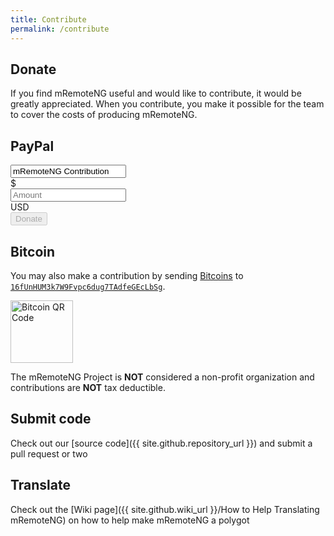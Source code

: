 ```yaml
---
title: Contribute
permalink: /contribute
---
```

<style>
	#submitBtn {
		transition: opacity 0.35s ease;
	}
</style>
<script>
	$(document).ready(function() {
		var cleave = new Cleave('#amount', {
			numeral: true
		});
		$('#amount').keyup(function(evt) {
			$('#submitBtn').prop('disabled', ($(this).val() ? false : true));
		});
	});
</script>
## Donate
If you find mRemoteNG useful and would like to contribute, it would be greatly appreciated.  When you contribute, you make it possible for the team to cover the costs of producing mRemoteNG.
<div class='card-deck text-xs-center'>
	<div class='card card-block'>
		<h2 class='card-title'>PayPal</h2>
		<form action='https://www.paypal.com/cgi-bin/webscr' method='post'>
			<input type='hidden' name='cmd' value='_donations'>
			<input type='hidden' name='charset' value='utf-8'>
			<input type='hidden' name='business' value='QANUEL2A38KFQ'>
			<input type='hidden' name='return' value='{{ site.url }}{{ site.baseurl }}'>
			<input type='hidden' name='cancel_return' value='{{ site.url }}{{ site.baseurl }}'>
			<input type='hidden' name='currency_code' value='USD'>
			<input type='hidden' name='image_url' value='{{ site.url }}{{ site.baseurl }}/favicon/256.png'>
			<input type='hidden' name='no_shipping' value='1'>
			<div class='form-group'>
				<input type='text' class='form-control' name='item_name' value='mRemoteNG Contribution' readonly>
			</div>
			<div class='form-group'>
				<div class='input-group'>
					<div class='input-group-addon'>$</div>
					<input type='text' class='form-control' id='amount' name='amount' placeholder='Amount' autocomplete='off'>
					<div class='input-group-addon'>USD</div>
				</div>
			</div>
			<button type='submit' class='btn btn-block btn-primary' id='submitBtn' disabled>Donate</button>
		</form>
	</div>
	<div class='card card-block'>
		<h2 class='card-title'>Bitcoin</h2>
		<p class='card-text'>You may also make a contribution by sending <a href='https://www.bitcoin.org/'>Bitcoins</a> to <a href='bitcoin:16fUnHUM3k7W9Fvpc6dug7TAdfeGEcLbSg'><code style='word-break: break-word;'>16fUnHUM3k7W9Fvpc6dug7TAdfeGEcLbSg</code></a>.</p>
		<p class='card-text'><img class='img-responsive' alt='Bitcoin QR Code' src='{{ site.baseurl }}/16fUnHUM3k7W9Fvpc6dug7TAdfeGEcLbSg.png' srcset='{{ site.baseurl }}/16fUnHUM3k7W9Fvpc6dug7TAdfeGEcLbSg.svg' height='100px'>
		</p>
	</div>
</div>

The mRemoteNG Project is **NOT** considered a non-profit organization and contributions are **NOT** tax deductible.

## Submit code
Check out our [source code]({{ site.github.repository_url }}) and submit a pull request or two

## Translate
Check out the [Wiki page]({{ site.github.wiki_url }}/How to Help Translating mRemoteNG) on how to help make mRemoteNG a polygot
